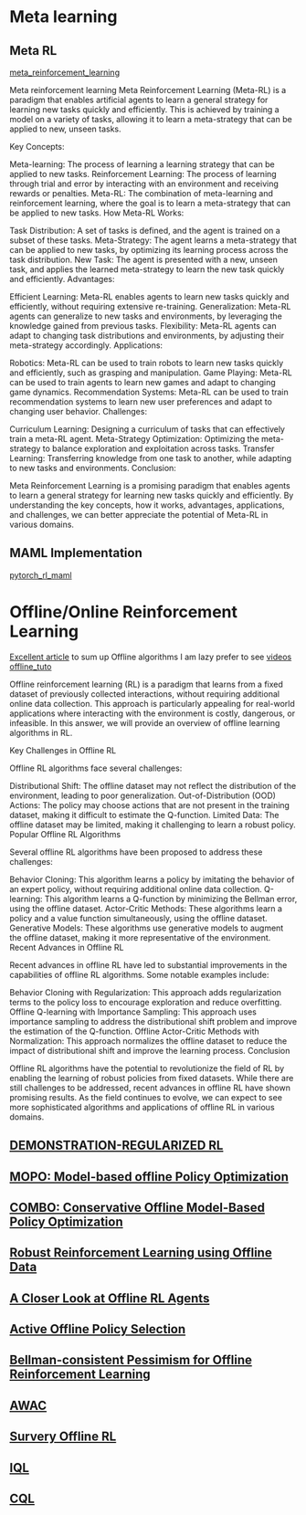 # Meta learning

## Meta RL
[meta_reinforcement_learning](https://lilianweng.github.io/posts/2019-06-23-meta-rl/)

Meta reinforcement learning
Meta Reinforcement Learning (Meta-RL) is a paradigm that enables artificial agents to learn a general strategy for learning new tasks quickly and efficiently. This is achieved by training a model on a variety of tasks, allowing it to learn a meta-strategy that can be applied to new, unseen tasks.

Key Concepts:

Meta-learning: The process of learning a learning strategy that can be applied to new tasks.
Reinforcement Learning: The process of learning through trial and error by interacting with an environment and receiving rewards or penalties.
Meta-RL: The combination of meta-learning and reinforcement learning, where the goal is to learn a meta-strategy that can be applied to new tasks.
How Meta-RL Works:

Task Distribution: A set of tasks is defined, and the agent is trained on a subset of these tasks.
Meta-Strategy: The agent learns a meta-strategy that can be applied to new tasks, by optimizing its learning process across the task distribution.
New Task: The agent is presented with a new, unseen task, and applies the learned meta-strategy to learn the new task quickly and efficiently.
Advantages:

Efficient Learning: Meta-RL enables agents to learn new tasks quickly and efficiently, without requiring extensive re-training.
Generalization: Meta-RL agents can generalize to new tasks and environments, by leveraging the knowledge gained from previous tasks.
Flexibility: Meta-RL agents can adapt to changing task distributions and environments, by adjusting their meta-strategy accordingly.
Applications:

Robotics: Meta-RL can be used to train robots to learn new tasks quickly and efficiently, such as grasping and manipulation.
Game Playing: Meta-RL can be used to train agents to learn new games and adapt to changing game dynamics.
Recommendation Systems: Meta-RL can be used to train recommendation systems to learn new user preferences and adapt to changing user behavior.
Challenges:

Curriculum Learning: Designing a curriculum of tasks that can effectively train a meta-RL agent.
Meta-Strategy Optimization: Optimizing the meta-strategy to balance exploration and exploitation across tasks.
Transfer Learning: Transferring knowledge from one task to another, while adapting to new tasks and environments.
Conclusion:

Meta Reinforcement Learning is a promising paradigm that enables agents to learn a general strategy for learning new tasks quickly and efficiently. By understanding the key concepts, how it works, advantages, applications, and challenges, we can better appreciate the potential of Meta-RL in various domains.
## MAML Implementation 
[pytorch_rl_maml](https://github.com/tristandeleu/pytorch-maml-rl/tree/master)


# Offline/Online Reinforcement Learning

[Excellent article](https://arxiv.org/pdf/2201.05433) to sum up Offline algorithms
I am lazy prefer to see [videos](https://slideslive.com/38935785/offline-reinforcement-learning-from-algorithms-to-practical-challenges) 
[offline_tuto](https://arxiv.org/pdf/2005.01643)

Offline reinforcement learning (RL) is a paradigm that learns from a fixed dataset of previously collected interactions, without requiring additional online data collection. This approach is particularly appealing for real-world applications where interacting with the environment is costly, dangerous, or infeasible. In this answer, we will provide an overview of offline learning algorithms in RL.

Key Challenges in Offline RL

Offline RL algorithms face several challenges:

Distributional Shift: The offline dataset may not reflect the distribution of the environment, leading to poor generalization.
Out-of-Distribution (OOD) Actions: The policy may choose actions that are not present in the training dataset, making it difficult to estimate the Q-function.
Limited Data: The offline dataset may be limited, making it challenging to learn a robust policy.
Popular Offline RL Algorithms

Several offline RL algorithms have been proposed to address these challenges:

Behavior Cloning: This algorithm learns a policy by imitating the behavior of an expert policy, without requiring additional online data collection.
Q-learning: This algorithm learns a Q-function by minimizing the Bellman error, using the offline dataset.
Actor-Critic Methods: These algorithms learn a policy and a value function simultaneously, using the offline dataset.
Generative Models: These algorithms use generative models to augment the offline dataset, making it more representative of the environment.
Recent Advances in Offline RL

Recent advances in offline RL have led to substantial improvements in the capabilities of offline RL algorithms. Some notable examples include:

Behavior Cloning with Regularization: This approach adds regularization terms to the policy loss to encourage exploration and reduce overfitting.
Offline Q-learning with Importance Sampling: This approach uses importance sampling to address the distributional shift problem and improve the estimation of the Q-function.
Offline Actor-Critic Methods with Normalization: This approach normalizes the offline dataset to reduce the impact of distributional shift and improve the learning process.
Conclusion

Offline RL algorithms have the potential to revolutionize the field of RL by enabling the learning of robust policies from fixed datasets. While there are still challenges to be addressed, recent advances in offline RL have shown promising results. As the field continues to evolve, we can expect to see more sophisticated algorithms and applications of offline RL in various domains.

## [DEMONSTRATION-REGULARIZED RL](https://arxiv.org/pdf/2310.17303)

## [MOPO: Model-based offline Policy Optimization](https://proceedings.neurips.cc/paper/2020/file/a322852ce0df73e204b7e67cbbef0d0a-Paper.pdf)

## [COMBO: Conservative Offline Model-Based Policy Optimization](https://proceedings.neurips.cc/paper/2021/file/f29a179746902e331572c483c45e5086-Paper.pdf)

## [Robust Reinforcement Learning using Offline Data](https://proceedings.neurips.cc/paper_files/paper/2022/file/d01bda31bbcd780774ff15b534e03c40-Paper-Conference.pdf)

## [A Closer Look at Offline RL Agents](https://proceedings.neurips.cc/paper_files/paper/2022/file/3908cadfcc99db12001eafb1207353e9-Paper-Conference.pdf)

## [Active Offline Policy Selection](https://proceedings.neurips.cc/paper_files/paper/2021/file/cec2346566ba8ecd04bfd992fd193fb3-Paper.pdf)

## [Bellman-consistent Pessimism for Offline Reinforcement Learning](https://proceedings.neurips.cc/paper_files/paper/2021/file/34f98c7c5d7063181da890ea8d25265a-Paper.pdf)

## [AWAC](https://arxiv.org/pdf/2006.09359)

## [Survery Offline RL](https://ieeexplore.ieee.org/stamp/stamp.jsp?arnumber=10078377)

## [IQL](https://arxiv.org/pdf/2110.06169)

## [CQL](https://arxiv.org/pdf/2006.04779)
